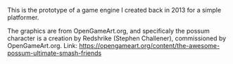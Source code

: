 This is the prototype of a game engine I created back in 2013 for a simple platformer.

The graphics are from OpenGameArt.org, and specificaly the possum character is a creation by Redshrike (Stephen Challener), commissioned by OpenGameArt.org. Link: https://opengameart.org/content/the-awesome-possum-ultimate-smash-friends
